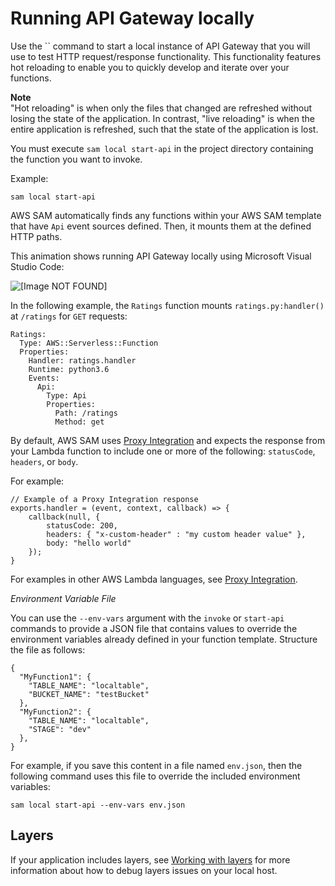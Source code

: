# Running API Gateway locally<a name="serverless-sam-cli-using-start-api"></a>

Use the `` command to start a local instance of API Gateway that you will use to test HTTP request/response functionality\. This functionality features hot reloading to enable you to quickly develop and iterate over your functions\.

**Note**  
"Hot reloading" is when only the files that changed are refreshed without losing the state of the application\. In contrast, "live reloading" is when the entire application is refreshed, such that the state of the application is lost\.

You must execute `sam local start-api` in the project directory containing the function you want to invoke\.

Example:

```
sam local start-api
```

AWS SAM automatically finds any functions within your AWS SAM template that have `Api` event sources defined\. Then, it mounts them at the defined HTTP paths\.

This animation shows running API Gateway locally using Microsoft Visual Studio Code:

![\[Image NOT FOUND\]](http://docs.aws.amazon.com/serverless-application-model/latest/developerguide/images/sam-start-api.gif)

In the following example, the `Ratings` function mounts `ratings.py:handler()` at `/ratings` for `GET` requests:

```
Ratings:
  Type: AWS::Serverless::Function
  Properties:
    Handler: ratings.handler
    Runtime: python3.6
    Events:
      Api:
        Type: Api
        Properties:
          Path: /ratings
          Method: get
```

By default, AWS SAM uses [ Proxy Integration](https://docs.aws.amazon.com/apigateway/latest/developerguide/api-gateway-create-api-as-simple-proxy-for-lambda.html) and expects the response from your Lambda function to include one or more of the following: `statusCode`, `headers`, or `body`\.

For example:

```
// Example of a Proxy Integration response
exports.handler = (event, context, callback) => {
    callback(null, {
        statusCode: 200,
        headers: { "x-custom-header" : "my custom header value" },
        body: "hello world"
    });
}
```

For examples in other AWS Lambda languages, see [ Proxy Integration](https://docs.aws.amazon.com/apigateway/latest/developerguide/api-gateway-create-api-as-simple-proxy-for-lambda.html)\.

*Environment Variable File*

You can use the `--env-vars` argument with the `invoke` or `start-api` commands to provide a JSON file that contains values to override the environment variables already defined in your function template\. Structure the file as follows:

```
{
  "MyFunction1": {
    "TABLE_NAME": "localtable",
    "BUCKET_NAME": "testBucket"
  },
  "MyFunction2": {
    "TABLE_NAME": "localtable",
    "STAGE": "dev"
  },
}
```

For example, if you save this content in a file named `env.json`, then the following command uses this file to override the included environment variables:

```
sam local start-api --env-vars env.json
```

## Layers<a name="serverless-sam-cli-using-start-api-layers"></a>

If your application includes layers, see [Working with layers](serverless-sam-cli-layers.md) for more information about how to debug layers issues on your local host\.